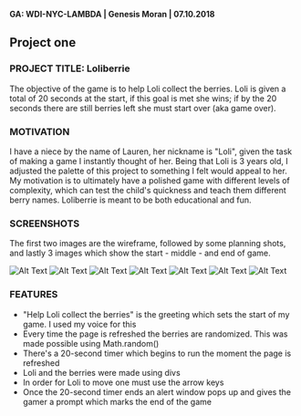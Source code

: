 **GA: WDI-NYC-LAMBDA | Genesis Moran | 07.10.2018**

## Project one

### PROJECT TITLE: Loliberrie
<p>The objective of the game is to help Loli collect the berries. Loli is given a total of 20 seconds at the start, if this goal is met she wins; if by the 20 seconds there are still berries left she must start over (aka game over).</p>

### MOTIVATION
<p>I have a niece by the name of Lauren, her nickname is "Loli", given the task of making a game I instantly thought of her. Being that Loli is 3 years old, I adjusted the palette of this project to something I felt would appeal to her. My motivation is to ultimately have a polished game with different levels of complexity, which can test the child's quickness and teach them different berry names. Loliberrie is meant to be both educational and fun.</p>

### SCREENSHOTS
<p>The first two images are the wireframe, followed by some planning shots, and lastly 3 images which show the start - middle - and end of game.</p>

![Alt Text](https://github.com/genesisMoran/project_one/blob/master/README_planning/genesisMoran_1.jpeg)
![Alt Text](https://github.com/genesisMoran/project_one/blob/master/README_planning/genesisMoran_2.jpeg)
![Alt Text](https://github.com/genesisMoran/project_one/blob/master/README_planning/Loliberrie_planning.JPG)
![Alt Text](https://github.com/genesisMoran/project_one/blob/master/README_planning/gM_online-whiteboard.png)
![Alt Text](https://github.com/genesisMoran/project_one/blob/master/README_planning/one.png)
![Alt Text](https://github.com/genesisMoran/project_one/blob/master/README_planning/two.png)
![Alt Text](https://github.com/genesisMoran/project_one/blob/master/README_planning/three.png)

### FEATURES
- "Help Loli collect the berries" is the greeting which sets the start of my game. I used my voice for this
- Every time the page is refreshed the berries are randomized. This was made possible using Math.random()
- There's a 20-second timer which begins to run the moment the page is refreshed
- Loli and the berries were made using divs
- In order for Loli to move one must use the arrow keys
- Once the 20-second timer ends an alert window pops up and gives the gamer a prompt which marks the end of the game
